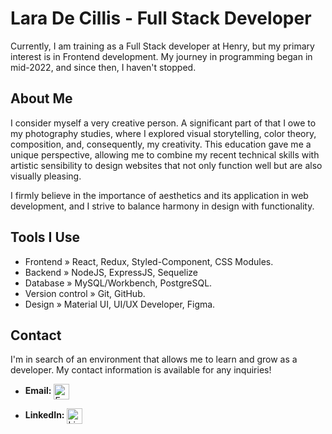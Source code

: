 # Lara De Cillis - Full Stack Developer

Currently, I am training as a Full Stack developer at Henry, but my primary interest is in Frontend development. My journey in programming began in mid-2022, and since then, I haven't stopped. 


## About Me

I consider myself a very creative person. A significant part of that I owe to my photography studies, where I explored visual storytelling, color theory, composition, and, consequently, my creativity. This education gave me a unique perspective, allowing me to combine my recent technical skills with artistic sensibility to design websites that not only function well but are also visually pleasing.

I firmly believe in the importance of aesthetics and its application in web development, and I strive to balance harmony in design with functionality.


## Tools I Use

- Frontend » React, Redux, Styled-Component, CSS Modules.
- Backend » NodeJS, ExpressJS, Sequelize
- Database » MySQL/Workbench, PostgreSQL.
- Version control » Git, GitHub.
- Design » Material UI, UI/UX Developer, Figma.

## Contact

I'm in search of an environment that allows me to learn and grow as a developer. My contact information is available for any inquiries!

- **Email:** <a href="mailto:laradecillis@hotmail.com" style="text-decoration: none;"><img src="https://upload.wikimedia.org/wikipedia/commons/thumb/f/f7/Microsoft_Outlook_2013-2019_logo.svg/1081px-Microsoft_Outlook_2013-2019_logo.svg.png" alt="Email" width="25" height="auto" style="vertical-align: middle;"></a>

- **LinkedIn:** <a href="https://www.linkedin.com/in/laradecillis" style="text-decoration: none;"><img src="https://upload.wikimedia.org/wikipedia/commons/thumb/c/ca/LinkedIn_logo_initials.png/640px-LinkedIn_logo_initials.png" alt="LinkedIn" width="auto" height="25" style="vertical-align: middle;"></a>





<!--
**LaraDC5/LaraDC5** is a ✨ _special_ ✨ repository because its `README.md` (this file) appears on your GitHub profile.

Here are some ideas to get you started:

- 🔭 I’m currently working on ...
- 🌱 I’m currently learning ...
- 👯 I’m looking to collaborate on ...
- 🤔 I’m looking for help with ...
- 💬 Ask me about ...
- 📫 How to reach me: ...
- 😄 Pronouns: ...
- ⚡ Fun fact: ...
-->
